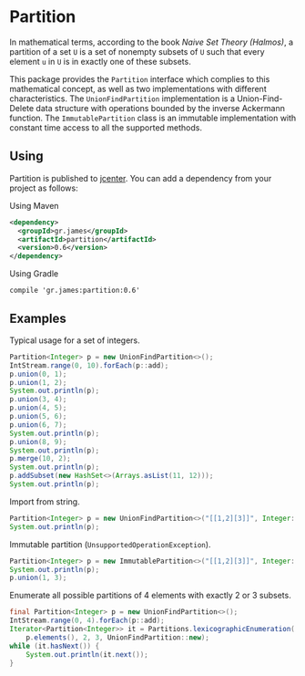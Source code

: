 # Partition

In mathematical terms, according to the book *Naive Set Theory (Halmos)*, a
partition of a set `U` is a set of nonempty subsets of `U` such that every
element `u` in `U` is in exactly one of these subsets.

This package provides the `Partition` interface which complies to this
mathematical concept, as well as two implementations with different
characteristics. The `UnionFindPartition` implementation is a Union-Find-Delete
data structure with operations bounded by the inverse Ackermann function. The
`ImmutablePartition` class is an immutable implementation with constant time
access to all the supported methods.

## Using

Partition is published to
[jcenter](https://bintray.com/gstamatelat/partition/partition). You
can add a dependency from your project as follows:

Using Maven

```xml
<dependency>
  <groupId>gr.james</groupId>
  <artifactId>partition</artifactId>
  <version>0.6</version>
</dependency>
```

Using Gradle

```
compile 'gr.james:partition:0.6'
```

## Examples

Typical usage for a set of integers.

```java
Partition<Integer> p = new UnionFindPartition<>();
IntStream.range(0, 10).forEach(p::add);
p.union(0, 1);
p.union(1, 2);
System.out.println(p);
p.union(3, 4);
p.union(4, 5);
p.union(5, 6);
p.union(6, 7);
System.out.println(p);
p.union(8, 9);
System.out.println(p);
p.merge(10, 2);
System.out.println(p);
p.addSubset(new HashSet<>(Arrays.asList(11, 12)));
System.out.println(p);
```

Import from string.

```java
Partition<Integer> p = new UnionFindPartition<>("[[1,2][3]]", Integer::parseInt);
System.out.println(p);
```

Immutable partition (`UnsupportedOperationException`).

```java
Partition<Integer> p = new ImmutablePartition<>("[[1,2][3]]", Integer::parseInt);
System.out.println(p);
p.union(1, 3);
```

Enumerate all possible partitions of 4 elements with exactly 2 or 3 subsets.

```java
final Partition<Integer> p = new UnionFindPartition<>();
IntStream.range(0, 4).forEach(p::add);
Iterator<Partition<Integer>> it = Partitions.lexicographicEnumeration(
    p.elements(), 2, 3, UnionFindPartition::new);
while (it.hasNext()) {
    System.out.println(it.next());
}
```
